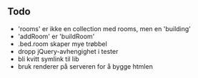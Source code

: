 Todo
----
* 'rooms' er ikke en collection med rooms, men en 'building'
* 'addRoom' er 'buildRoom'
* .bed.room skaper mye trøbbel
* dropp jQuery-avhengighet i tester
* bli kvitt symlink til lib
* bruk renderer på serveren for å bygge htmlen
